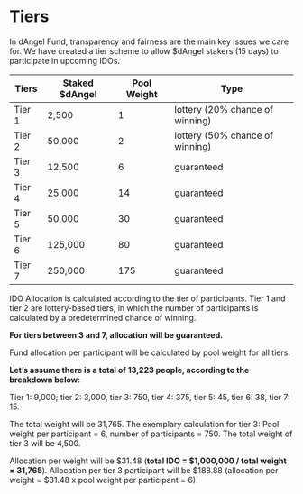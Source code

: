 # Tiers

In dAngel Fund, transparency and fairness are the main key issues we care for. We have created a tier scheme to allow $dAngel stakers (15 days) to participate in upcoming IDOs.

| **Tiers** |  **Staked $dAngel**  | **Pool Weight** | **Type**                        |
| --------- | -------------------- | --------------- | ------------------------------- |
| Tier 1    | 2,500                | 1               | lottery (20% chance of winning) |
| Tier 2    | 50,000               | 2               | lottery (50% chance of winning) |
| Tier 3    | 12,500               | 6               | guaranteed                      |
| Tier 4    | 25,000               | 14              | guaranteed                      |
| Tier 5    | 50,000               | 30              | guaranteed                      |
| Tier 6    | 125,000              | 80              | guaranteed                      |
| Tier 7    | 250,000              | 175             | guaranteed                      |

IDO Allocation is calculated according to the tier of participants. Tier 1 and tier 2 are lottery-based tiers, in which the number of participants is calculated by a predetermined chance of winning.

**For tiers between 3 and 7, allocation will be guaranteed.**

Fund allocation per participant will be calculated by pool weight for all tiers.

**Let’s assume there is a total of 13,223 people, according to the breakdown below:**

Tier 1: 9,000; tier 2: 3,000, tier 3: 750, tier 4: 375, tier 5: 45, tier 6: 38, tier 7: 15.

The total weight will be 31,765. The exemplary calculation for tier 3: Pool weight per participant = 6, number of participants = 750. The total weight of tier 3 will be 4,500.

Allocation per weight will be $31.48 (**total IDO = $1,000,000 / total weight = 31,765**). Allocation per tier 3 participant will be $188.88 (allocation per weight = $31.48 x pool weight per participant = 6).
